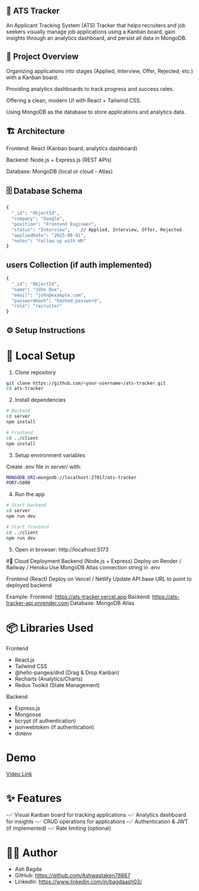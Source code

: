 ## 📌 ATS Tracker

An Applicant Tracking System (ATS) Tracker that helps recruiters and job seekers visually manage job applications using a Kanban board, gain insights through an analytics dashboard, and persist all data in MongoDB.

## 🚀 Project Overview
Organizing applications into stages (Applied, Interview, Offer, Rejected, etc.) with a Kanban board.

Providing analytics dashboards to track progress and success rates.

Offering a clean, modern UI with React + Tailwind CSS.

Using MongoDB as the database to store applications and analytics data.

## 🏗️ Architecture            
            
Frontend: React (Kanban board, analytics dashboard)

Backend: Node.js + Express.js (REST APIs)

Database: MongoDB (local or cloud - Atlas)

## 🗄️ Database Schema

```bash
{
  "_id": "ObjectId",
  "company": "Google",
  "position": "Frontend Engineer",
  "status": "Interview",    // Applied, Interview, Offer, Rejected
  "appliedDate": "2025-08-01",
  "notes": "Follow up with HR"
}
```
## users Collection (if auth implemented)
```bash
{
  "_id": "ObjectId",
  "name": "John Doe",
  "email": "john@example.com",
  "passwordHash": "hashed_password",
  "role": "recruiter"
}
```
## ⚙️ Setup Instructions

# 🔹 Local Setup
  1. Clone repository
```bash
git clone https://github.com/<your-username>/ats-tracker.git
cd ats-tracker
```
  2. Install dependencies
```bash
# Backend
cd server
npm install

# Frontend
cd ../client
npm install
```
  3. Setup environment variables

Create .env file in server/ with:

```bash
MONGODB_URI=mongodb://localhost:27017/ats-tracker
PORT=5000

```
  4. Run the app
```bash
# Start backend
cd server
npm run dev

# Start frontend
cd ../client
npm run dev

```
5. Open in browser: http://localhost:5173

#🔹 Cloud Deployment
Backend (Node.js + Express)
  Deploy on Render / Railway / Heroku
  Use MongoDB Atlas connection string in .env

Frontend (React)
  Deploy on Vercel / Netlify
  Update API base URL to point to deployed backend

Example:
  Frontend: https://ats-tracker.vercel.app
  Backend: https://ats-tracker-api.onrender.com
  Database: MongoDB Atlas

# 📦 Libraries Used

Frontend

 - React.js
 - Tailwind CSS
 - @hello-pangea/dnd (Drag & Drop Kanban)
 - Recharts (Analytics/Charts)
 - Redux Toolkit (State Management)

Backend
- Express.js
- Mongoose
- bcrypt (if authentication)
- jsonwebtoken (if authentication)
- dotenv

# Demo
[Video Link](https://drive.google.com/file/d/18WG0gSSXc9gCzxeugwXsbBS_Upb4Bvq7/view?usp=sharing)

# ✨ Features
-✅ Visual Kanban board for tracking applications
-✅ Analytics dashboard for insights
-✅ CRUD operations for applications
-✅ Authentication & JWT (if implemented)
-✅ Rate limiting (optional)

# 👨‍💻 Author

- Ash Bagda
- GitHub: https://github.com/Ashwastaken78867
- LinkedIn: https://www.linkedin.com/in/bagdaash03/

